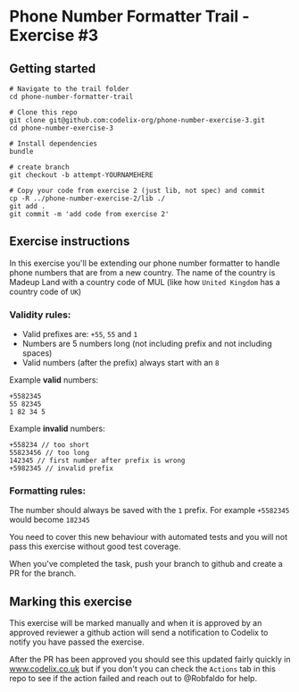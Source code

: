 # Phone Number Formatter Trail - Exercise #3

## Getting started

```
# Navigate to the trail folder
cd phone-number-formatter-trail

# Clone this repo
git clone git@github.com:codelix-org/phone-number-exercise-3.git 
cd phone-number-exercise-3

# Install dependencies
bundle 

# create branch
git checkout -b attempt-YOURNAMEHERE

# Copy your code from exercise 2 (just lib, not spec) and commit
cp -R ../phone-number-exercise-2/lib ./
git add .
git commit -m 'add code from exercise 2'
```

## Exercise instructions

In this exercise you'll be extending our phone number formatter to handle phone numbers 
that are from a new country. The name of the country is Madeup Land with a country code of 
MUL (like how `United Kingdom` has a country code of `UK`)

### Validity rules: 
* Valid prefixes are: `+55`, `55` and `1`
* Numbers are 5 numbers long (not including prefix and not including spaces)
* Valid numbers (after the prefix) always start with an `8`

Example __valid__ numbers:
```
+5582345
55 82345
1 82 34 5
```

Example __invalid__ numbers:
```
+558234 // too short
55823456 // too long
142345 // first number after prefix is wrong
+5982345 // invalid prefix
```

### Formatting rules:

The number should always be saved with the `1` prefix. For example `+5582345` would become `182345`

You need to cover this new behaviour with automated tests and you will not pass this exercise without good test coverage.

When you've completed the task, push your branch to github and create a PR for the branch.

## Marking this exercise

This exercise will be marked manually and when it is approved by an approved reviewer a github action will send a notification to Codelix to notify you have passed the exercise.

After the PR has been approved you should see this updated fairly quickly in www.codelix.co.uk but if you don't you can check the `Actions` tab in this repo
to see if the action failed and reach out to @Robfaldo for help.
